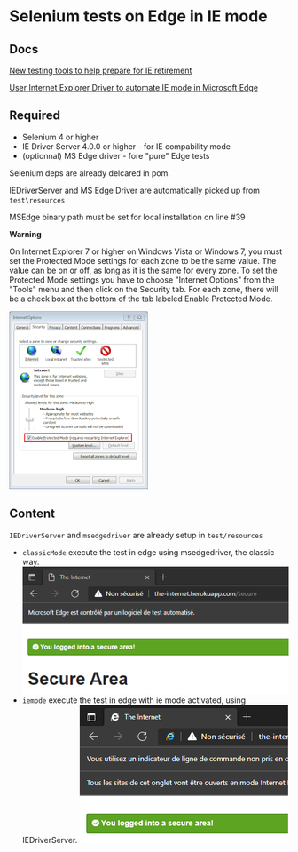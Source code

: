 # Selenium tests on Edge in IE mode

## Docs

[New testing tools to help prepare for IE retirement](https://techcommunity.microsoft.com/t5/windows-it-pro-blog/new-testing-tools-to-help-prepare-for-ie-retirement/ba-p/3059947#:~:text=With%20IE11%20retirement%20fast%20approaching%2C%20Microsoft%20has%20collaborated,and%20apply%20them%20for%20testing%20in%20IE%20mode.)

[User Internet Explorer Driver to automate IE mode in Microsoft Edge](https://docs.microsoft.com/fr-fr/microsoft-edge/webdriver-chromium/ie-mode?tabs=c-sharp)

## Required

* Selenium 4 or higher 
* IE Driver Server 4.0.0 or higher - for IE compability mode
* (optionnal) MS Edge driver  - fore "pure" Edge tests

Selenium deps are already delcared in pom.

IEDriverServer and MS Edge Driver are automatically picked up from `test\resources`

MSEdge binary path must be set for local installation on line #39

**Warning**

On Internet Explorer 7 or higher on Windows Vista or Windows 7, you must set the Protected Mode settings for each zone to be the same value. The value can be on or off, as long as it is the same for every zone. To set the Protected Mode settings you have to choose "Internet Options" from the "Tools" menu and then click on the Security tab. For each zone, there will be a check box at the bottom of the tab labeled Enable Protected Mode.

![Set up IE protected mode](./docs/ie_protected_mode.png)

## Content
`IEDriverServer` and `msedgedriver` are already setup in `test/resources`

* `classicMode` execute the test in edge using msedgedriver, the classic way.
  ![Edge classic](./docs/edge.png)
* `iemode` execute the test in edge with ie mode activated, using IEDriverServer.
  ![Edge IE mode](./docs/edge_iemode.png)
